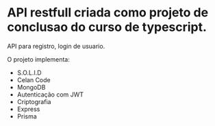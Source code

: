 # API restfull criada como projeto de conclusao do curso de typescript.
API para registro, login de usuario.

O projeto implementa: 
- S.O.L.I.D
- Celan Code
- MongoDB
- Autenticação com JWT
- Criptografia
- Express
- Prisma


